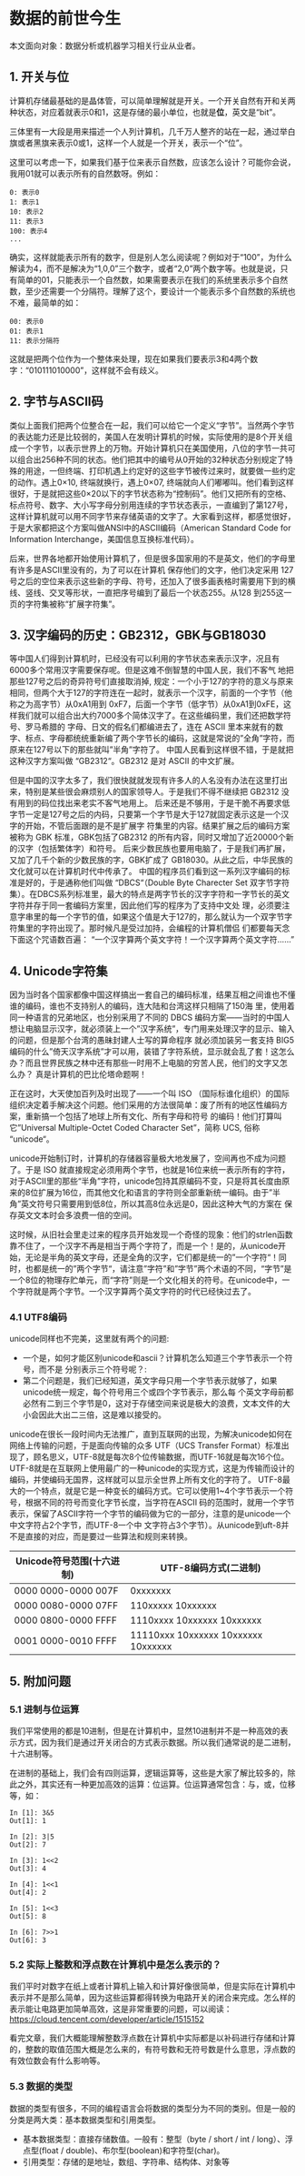 # 数据的前世今生
本文面向对象：数据分析或机器学习相关行业从业者。

## 1. 开关与位
计算机存储最基础的是晶体管，可以简单理解就是开关。一个开关自然有开和关两种状态，对应着就表示0和1，这是存储的最小单位，也就是**位**，英文是“bit”。

三体里有一大段是用来描述一个人列计算机，几千万人整齐的站在一起，通过举白旗或者黑旗来表示0或1，这样一个人就是一个开关，表示一个“位”。

这里可以考虑一下，如果我们基于位来表示自然数，应该怎么设计？可能你会说，我用01就可以表示所有的自然数呀。例如：

```
0: 表示0
1: 表示1
10: 表示2
11: 表示3
100: 表示4
...
```

确实，这样就能表示所有的数字，但是别人怎么阅读呢？例如对于“100”，为什么解读为4，而不是解决为“1,0,0”三个数字，或者“2,0”两个数字等。也就是说，只有简单的01，只能表示一个自然数，如果需要表示在我们的系统里表示多个自然数，至少还需要一个分隔符。理解了这个，要设计一个能表示多个自然数的系统也不难，最简单的如：

```
00: 表示0
01: 表示1
11: 表示分隔符
```

这就是把两个位作为一个整体来处理，现在如果我们要表示3和4两个数字：“010111010000”，这样就不会有歧义。

## 2. 字节与ASCII码
类似上面我们把两个位整合在一起，我们可以给它一个定义“字节”。当然两个字节的表达能力还是比较弱的，美国人在发明计算机的时候，实际使用的是8个开关组成一个字节，以表示世界上的万物。开始计算机只在美国使用，八位的字节一共可以组合出256种不同的状态。他们把其中的编号从0开始的32种状态分别规定了特殊的用途，一但终端、打印机遇上约定好的这些字节被传过来时，就要做一些约定的动作。遇上0×10, 终端就换行，遇上0×07, 终端就向人们嘟嘟叫。他们看到这样很好，于是就把这些0×20以下的字节状态称为“控制码”。他们又把所有的空格、标点符号、数字、大小写字母分别用连续的字节状态表示，一直编到了第127号，这样计算机就可以用不同字节来存储英语的文字了。大家看到这样，都感觉很好，于是大家都把这个方案叫做ANSI中的ASCII编码（American Standard Code for Information Interchange，美国信息互换标准代码）。

后来，世界各地都开始使用计算机了，但是很多国家用的不是英文，他们的字母里有许多是ASCII里没有的，为了可以在计算机 保存他们的文字，他们决定采用 127号之后的空位来表示这些新的字母、符号，还加入了很多画表格时需要用下到的横线、竖线、交叉等形状，一直把序号编到了最后一个状态255。从128 到255这一页的字符集被称“扩展字符集”。

## 3. 汉字编码的历史：GB2312，GBK与GB18030

等中国人们得到计算机时，已经没有可以利用的字节状态来表示汉字，况且有6000多个常用汉字需要保存呢。但是这难不倒智慧的中国人民，我们不客气 地把那些127号之后的奇异符号们直接取消掉, 规定：一个小于127的字符的意义与原来相同，但两个大于127的字符连在一起时，就表示一个汉字，前面的一个字节（他称之为高字节）从0xA1用到 0xF7，后面一个字节（低字节）从0xA1到0xFE，这样我们就可以组合出大约7000多个简体汉字了。在这些编码里，我们还把数学符号、罗马希腊的 字母、日文的假名们都编进去了，连在 ASCII 里本来就有的数字、标点、字母都统统重新编了两个字节长的编码，这就是常说的”全角”字符，而原来在127号以下的那些就叫”半角”字符了。 中国人民看到这样很不错，于是就把这种汉字方案叫做 “GB2312“。GB2312 是对 ASCII 的中文扩展。

但是中国的汉字太多了，我们很快就就发现有许多人的人名没有办法在这里打出来，特别是某些很会麻烦别人的国家领导人。于是我们不得不继续把 GB2312 没有用到的码位找出来老实不客气地用上。 后来还是不够用，于是干脆不再要求低字节一定是127号之后的内码，只要第一个字节是大于127就固定表示这是一个汉字的开始，不管后面跟的是不是扩展字 符集里的内容。结果扩展之后的编码方案被称为 GBK 标准，GBK包括了GB2312 的所有内容，同时又增加了近20000个新的汉字（包括繁体字）和符号。 后来少数民族也要用电脑了，于是我们再扩展，又加了几千个新的少数民族的字，GBK扩成了 GB18030。从此之后，中华民族的文化就可以在计算机时代中传承了。 中国的程序员们看到这一系列汉字编码的标准是好的，于是通称他们叫做 “DBCS“（Double Byte Charecter Set 双字节字符集）。在DBCS系列标准里，最大的特点是两字节长的汉字字符和一字节长的英文字符并存于同一套编码方案里，因此他们写的程序为了支持中文处 理，必须要注意字串里的每一个字节的值，如果这个值是大于127的，那么就认为一个双字节字符集里的字符出现了。那时候凡是受过加持，会编程的计算机僧侣 们都要每天念下面这个咒语数百遍： “一个汉字算两个英文字符！一个汉字算两个英文字符……”

## 4. Unicode字符集
因为当时各个国家都像中国这样搞出一套自己的编码标准，结果互相之间谁也不懂谁的编码，谁也不支持别人的编码，连大陆和台湾这样只相隔了150海 里，使用着同一种语言的兄弟地区，也分别采用了不同的 DBCS 编码方案——当时的中国人想让电脑显示汉字，就必须装上一个”汉字系统”，专门用来处理汉字的显示、输入的问题，但是那个台湾的愚昧封建人士写的算命程序 就必须加装另一套支持 BIG5 编码的什么”倚天汉字系统”才可以用，装错了字符系统，显示就会乱了套！这怎么办？而且世界民族之林中还有那些一时用不上电脑的穷苦人民，他们的文字又怎 么办？ 真是计算机的巴比伦塔命题啊！

正在这时，大天使加百列及时出现了——一个叫 ISO （国际标谁化组织）的国际组织决定着手解决这个问题。他们采用的方法很简单：废了所有的地区性编码方案，重新搞一个包括了地球上所有文化、所有字母和符号 的编码！他们打算叫它”Universal Multiple-Octet Coded Character Set”，简称 UCS, 俗称 “unicode“。

unicode开始制订时，计算机的存储器容量极大地发展了，空间再也不成为问题了。于是 ISO 就直接规定必须用两个字节，也就是16位来统一表示所有的字符，对于ASCII里的那些“半角”字符，unicode包持其原编码不变，只是将其长度由原 来的8位扩展为16位，而其他文化和语言的字符则全部重新统一编码。由于”半角”英文符号只需要用到低8位，所以其高8位永远是0，因此这种大气的方案在 保存英文文本时会多浪费一倍的空间。

这时候，从旧社会里走过来的程序员开始发现一个奇怪的现象：他们的strlen函数靠不住了，一个汉字不再是相当于两个字符了，而是一个！是的，从unicode开始，无论是半角的英文字母，还是全角的汉字，它们都是统一的”一个字符“！同时，也都是统一的”两个字节“，请注意”字符”和”字节”两个术语的不同，“字节”是一个8位的物理存贮单元，而“字符”则是一个文化相关的符号。在unicode中，一个字符就是两个字节。一个汉字算两个英文字符的时代已经快过去了。


### 4.1 UTF8编码
unicode同样也不完美，这里就有两个的问题:

- 一个是，如何才能区别unicode和ascii？计算机怎么知道三个字节表示一个符号，而不是 分别表示三个符号呢？:
- 第二个问题是，我们已经知道，英文字母只用一个字节表示就够了，如果unicode统一规定，每个符号用三个或四个字节表示，那么每 个英文字母前都必然有二到三个字节是0，这对于存储空间来说是极大的浪费，文本文件的大小会因此大出二三倍，这是难以接受的。

unicode在很长一段时间内无法推广，直到互联网的出现，为解决unicode如何在网络上传输的问题，于是面向传输的众多 UTF（UCS Transfer Format）标准出现了，顾名思义，UTF-8就是每次8个位传输数据，而UTF-16就是每次16个位。UTF-8就是在互联网上使用最广的一种unicode的实现方式，这是为传输而设计的编码，并使编码无国界，这样就可以显示全世界上所有文化的字符了。
UTF-8最大的一个特点，就是它是一种变长的编码方式。它可以使用1~4个字节表示一个符号，根据不同的符号而变化字节长度，当字符在ASCII 码的范围时，就用一个字节表示，保留了ASCII字符一个字节的编码做为它的一部分，注意的是unicode一个中文字符占2个字节，而UTF-8一个中 文字符占3个字节）。从unicode到uft-8并不是直接的对应，而是要过一些算法和规则来转换。

Unicode符号范围(十六进制) | UTF-8编码方式(二进制)
-------------             | -------------
0000 0000-0000 007F       | 0xxxxxxx
0000 0080-0000 07FF       | 110xxxxx 10xxxxxx
0000 0800-0000 FFFF       | 1110xxxx 10xxxxxx 10xxxxxx
0001 0000-0010 FFFF       | 11110xxx 10xxxxxx 10xxxxxx 10xxxxxx


## 5. 附加问题

### 5.1 进制与位运算
我们平常使用的都是10进制，但是在计算机中，显然10进制并不是一种高效的表示方式，因为我们是通过开关闭合的方式表示数据。所以我们通常说的是二进制，十六进制等。

在进制的基础上，我们会有四则运算，逻辑运算等，这些是大家了解比较多的，除此之外，其实还有一种更加高效的运算：位运算。位运算通常包含：与，或，位移等，如：

```
In [1]: 3&5
Out[1]: 1

In [2]: 3|5
Out[2]: 7

In [3]: 1<<2
Out[3]: 4

In [4]: 1<<1
Out[4]: 2

In [5]: 1<<3
Out[5]: 8

In [6]: 7>>1
Out[6]: 3
```

### 5.2 实际上整数和浮点数在计算机中是怎么表示的？
我们平时对数字在纸上或者计算机上输入和计算好像很简单，但是实际在计算机中表示并不是那么简单，因为这些运算都得转换为电路开关的闭合来完成。怎么样的表示能让电路更加简单高效，这是非常重要的问题，可以阅读：https://cloud.tencent.com/developer/article/1515152

看完文章，我们大概能理解整数浮点数在计算机中实际都是以补码进行存储和计算的，整数的取值范围大概是怎么来的，有符号数和无符号数是什么意思，浮点数的有效位数会有什么影响等。

### 5.3 数据的类型
数据的类型有很多，不同的编程语言会将数据的类型分为不同的类别。但是一般的分类是两大类：基本数据类型和引用类型。

- 基本数据类型：直接存储数值。一般有：整型（byte / short / int / long）、浮点型(float / double)、布尔型(boolean)和字符型(char)。
- 引用类型：存储的是地址，数组、字符串、结构体、对象等



